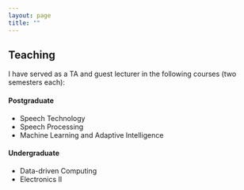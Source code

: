 ```yaml
---
layout: page
title: ""
---
```


## Teaching ##
I have served as a TA and guest lecturer in the following courses (two semesters each):

#### Postgraduate ####
* Speech Technology
* Speech Processing 
* Machine Learning and Adaptive Intelligence 

#### Undergraduate ####
* Data-driven Computing 
* Electronics II 
